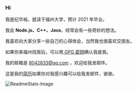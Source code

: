 ### Hi 

我是纪华裕，就读于福州大学，预计 2021 年毕业。

我会 **Node.js、C++、Java**，经常会有一些奇妙的想法。

我喜欢向大家分享一些自己的心得体会，当然我也很喜欢交朋友。

如果你来福州找我玩，可以用[ GPG 密钥](https://github.com/jihuayu/jihuayu/blob/master/gpg.txt)确认我是我。

我的邮箱是 8042833@qq.com ，欢迎给我发邮件。

这是我的[简历](https://github.com/jihuayu/jihuayu/blob/master/resume.pdf)如果你对我感兴趣可以给我发邮件，谢谢。

![ReadmeStats-Image](https://github-readme-stats.vercel.app/api?username=jihuayu&show_icons=true&bg_color=ffffff)

